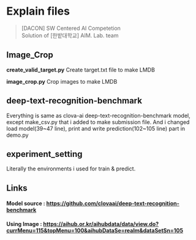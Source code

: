 # Explain files

> [DACON] SW Centered AI Competetion </br>
> Solution of [한밭대학교] AIM. Lab. team

## Image_Crop
**create_valid_target.py**
Create target.txt file to make LMDB

**image_crop.py**
Crop images to make LMDB

## deep-text-recognition-benchmark
Everything is same as clova-ai deep-text-recognition-benchmark model, except make_csv.py that i added to make submission file.
And i changed load model(39~47 line), print and write prediction(102~105 line) part in demo.py

## experiment_setting
Literally the environments i used for train & predict.

## Links
#### Model source : https://github.com/clovaai/deep-text-recognition-benchmark
#### Using Image : https://aihub.or.kr/aihubdata/data/view.do?currMenu=115&topMenu=100&aihubDataSe=realm&dataSetSn=105
